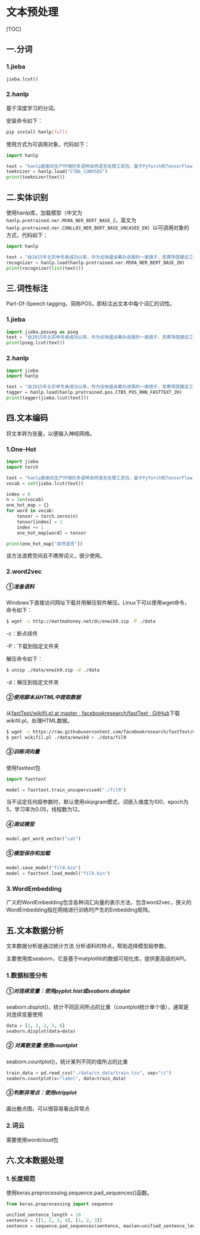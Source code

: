 # 文本预处理

[TOC]

## 一.分词

### 1.jieba

```python
jieba.lcut()
```

### 2.hanlp

基于深度学习的分词。

安装命令如下：

```bash
pip install hanlp[full]
```

使用方式为可调用对象，代码如下：

```python
import hanlp

text = "hanlp是面向生产环境的多语种自然语言处理工具包，基于PyTorch和TensorFlow 2.x双引擎，目标是普及落地最前沿的NLP技术。"
toeknizer = hanlp.load("CTB6_CONVSEG")
print(toeknizer(text))
```

## 二.实体识别

使用hanlp库，加载模型（中文为`hanlp.pretrained.ner.MSRA_NER_BERT_BASE_Z`，英文为`hanlp.pretrained.ner.CONLL03_NER_BERT_BASE_UNCASED_EN`）以可调用对象的方式，代码如下：

```python
import hanlp

text = "自2015年北京申冬奥成功以来，作为反映盛会筹办进展的一面镜子，竞赛场馆建设工作备受世人关注。"
recognizer = hanlp.load(hanlp.pretrained.ner.MSRA_NER_BERT_BASE_ZH)
print(recognizer(list(text)))
```

## 三.词性标注

Part-Of-Speech tagging，简称POS，即标注出文本中每个词汇的词性。

### 1.jieba

```python
import jieba.posseg as pseg
text = "自2015年北京申冬奥成功以来，作为反映盛会筹办进展的一面镜子，竞赛场馆建设工作备受世人关注。"
print(pseg.lcut(text))
```

### 2.hanlp

```python
import jieba
import hanlp

text = "自2015年北京申冬奥成功以来，作为反映盛会筹办进展的一面镜子，竞赛场馆建设工作备受世人关注。"
tagger = hanlp.load(hanlp.pretrained.pos.CTB5_POS_RNN_FASTTEXT_ZH)
print(tagger(jieba.lcut(text)))
```

## 四.文本编码

将文本转为张量，以便输入神经网络。

### 1.One-Hot

```python
import jieba
import torch

text = "hanlp是面向生产环境的多语种自然语言处理工具包，基于PyTorch和TensorFlow 2.x双引擎，目标是普及落地最前沿的NLP技术。"
vocab = set(jieba.lcut(text))

index = 0
n = len(vocab)
one_hot_map = {}
for word in vocab:
    tensor = torch.zeros(n)
    tensor[index] = 1
    index += 1
    one_hot_map[word] = tensor

print(one_hot_map["自然语言"])
```

该方法浪费空间且不携带词义，很少使用。

### 2.word2vec

##### ①准备语料

Windows下直接访问网址下载并用解压软件解压。Linux下可以使用wget命令，命令如下：

```bash
$ wget -c http://mattmahoney.net/dc/enwik9.zip -P ./data
```

-c：断点续传

-P：下载到指定文件夹

解压命令如下：

```bash
$ unzip ./data/enwik9.zip -d ./data
```

-d：解压到指定文件夹

##### ②使用脚本从HTML中提取数据

从[fastText/wikifil.pl at master · facebookresearch/fastText · GitHub](https://github.com/facebookresearch/fastText/blob/master/wikifil.pl)下载wikifil.pl，处理HTML数据。

```bash
$ wget -c https://raw.githubusercontent.com/facebookresearch/fastText/master/wikifil.pl
$ perl wikifil.pl ./data/enwik9 > ./data/fil9
```

##### ③训练词向量

使用fasttext包

```python
import fasttext

model = fasttext.train_unsupervised("./fil9")
```

当不设定任何超参数时，默认使用skipgram模式，词嵌入维度为100，epoch为5，学习率为0.05，线程数为12。

##### ④测试模型

```python
model.get_word_vector("cat")
```

##### ⑤模型保存和加载

```python
model.save_model("fil9.bin")
model = fasttext.load_model("fil9.bin")
```

### 3.WordEmbedding

广义的WordEmbedding包含各种词汇向量的表示方法，包含word2vec，狭义的WordEmbedding指在网络进行训练时产生的Embedding矩阵。

## 五.文本数据分析

文本数据分析是通过统计方法 分析语料的特点，帮助选择模型超参数。

主要使用库seaborn，它是基于matplotlib的数据可视化库，提供更高级的API。

###  1.数据标签分布

##### ①对连续变量：使用pyplot.hist或seaborn.distplot

seaborn.displot()，统计不同区间所占的比重（countplot统计单个值），通常是对连续变量使用

```python
data = [1, 1, 2, 5, 6]
seaborn.displot(data=data)
```

##### ② 对离散变量:使用countplot

seaborn.countplot()，统计某列不同的值所占的比重

```python
train_data = pd.read_csv("./data/cn_data/train.tsv", sep="\t")
seaborn.countplot(x="label", data=train_data)
```

##### ③判断异常点：使用stripplot

画出散点图，可以很容易看出异常点

### 2.词云

需要使用wordcloud包

## 六.文本数据处理

### 1.长度规范

使用keras.preprocessing.sequence.pad_sequences()函数。

```python
from keras.preprocessing import sequence

unified_sentence_length = 10
sentence = [[1, 2, 3, 4], [1, 2, 3]]
sentence = sequence.pad_sequences(sentence, maxlen=unified_sentence_length)
```

